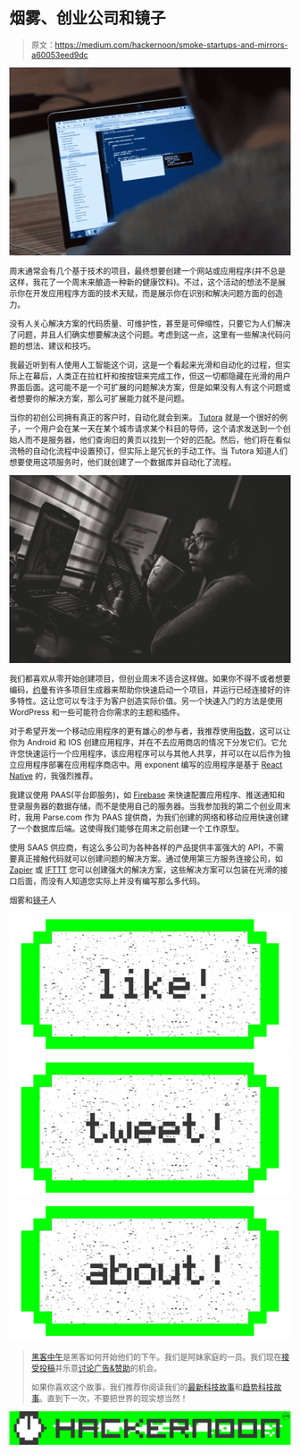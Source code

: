 # 烟雾、创业公司和镜子

> 原文：<https://medium.com/hackernoon/smoke-startups-and-mirrors-a60053eed9dc>

![](img/8a9aad31b30f9a24ed12e6c4695148ca.png)

周末通常会有几个基于技术的项目，最终想要创建一个网站或应用程序(并不总是这样，我花了一个周末来酿造一种新的健康饮料)。不过，这个活动的想法不是展示你在开发应用程序方面的技术天赋，而是展示你在识别和解决问题方面的创造力。

没有人关心解决方案的代码质量、可维护性，甚至是可伸缩性，只要它为人们解决了问题，并且人们确实想要解决这个问题。考虑到这一点，这里有一些解决代码问题的想法、建议和技巧。

我最近听到有人使用人工智能这个词，这是一个看起来光滑和自动化的过程，但实际上在幕后，人类正在拉杠杆和按按钮来完成工作，但这一切都隐藏在光滑的用户界面后面。这可能不是一个可扩展的问题解决方案，但是如果没有人有这个问题或者想要你的解决方案，那么可扩展能力就不是问题。

当你的初创公司拥有真正的客户时，自动化就会到来。 [Tutora](https://tutora.co.uk/) 就是一个很好的例子，一个用户会在某一天在某个城市请求某个科目的导师，这个请求发送到一个创始人而不是服务器，他们查询旧的黄页以找到一个好的匹配。然后，他们将在看似流畅的自动化流程中设置预订，但实际上是冗长的手动工作。当 Tutora 知道人们想要使用这项服务时，他们就创建了一个数据库并自动化了流程。

![](img/b7af049d07f99905fb1f6a1cc57dfed6.png)

我们都喜欢从零开始创建项目，但创业周末不适合这样做。如果你不得不或者想要编码，[约曼](http://yeoman.io/generators/)有许多项目生成器来帮助你快速启动一个项目，并运行已经连接好的许多特性。这让您可以专注于为客户创造实际价值。另一个快速入门的方法是使用 WordPress 和一些可能符合你需求的主题和插件。

对于希望开发一个移动应用程序的更有雄心的参与者，我推荐使用[指数](https://getexponent.com/)，这可以让你为 Android 和 IOS 创建应用程序，并在不去应用商店的情况下分发它们。它允许您快速运行一个应用程序，该应用程序可以与其他人共享，并可以在以后作为独立应用程序部署在应用程序商店中。用 exponent 编写的应用程序是基于 [React Native](https://facebook.github.io/react-native/) 的，我强烈推荐。

我建议使用 PAAS(平台即服务)，如 [Firebase](http://firebase.google.com) 来快速配置应用程序、推送通知和登录服务器的数据存储，而不是使用自己的服务器。当我参加我的第二个创业周末时，我用 Parse.com 作为 PAAS 提供商，为我们创建的网络和移动应用快速创建了一个数据库后端。这使得我们能够在周末之前创建一个工作原型。

使用 SAAS 供应商，有这么多公司为各种各样的产品提供丰富强大的 API，不需要真正接触代码就可以创建问题的解决方案。通过使用第三方服务连接公司，如 [Zapier](https://zapier.com/) 或 [IFTTT](https://ifttt.com/) 您可以创建强大的解决方案，这些解决方案可以包装在光滑的接口后面，而没有人知道您实际上并没有编写那么多代码。

烟雾和[镜子](https://hackernoon.com/tagged/mirrors)人

[![](img/50ef4044ecd4e250b5d50f368b775d38.png)](http://bit.ly/HackernoonFB)[![](img/979d9a46439d5aebbdcdca574e21dc81.png)](https://goo.gl/k7XYbx)[![](img/2930ba6bd2c12218fdbbf7e02c8746ff.png)](https://goo.gl/4ofytp)

> [黑客中午](http://bit.ly/Hackernoon)是黑客如何开始他们的下午。我们是阿妹家庭的一员。我们现在[接受投稿](http://bit.ly/hackernoonsubmission)并乐意[讨论广告&赞助](mailto:partners@amipublications.com)的机会。
> 
> 如果你喜欢这个故事，我们推荐你阅读我们的[最新科技故事](http://bit.ly/hackernoonlatestt)和[趋势科技故事](https://hackernoon.com/trending)。直到下一次，不要把世界的现实想当然！

![](img/be0ca55ba73a573dce11effb2ee80d56.png)